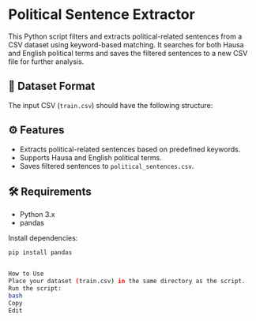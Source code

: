 # Political Sentence Extractor

This Python script filters and extracts political-related sentences from a CSV dataset using keyword-based matching. It searches for both Hausa and English political terms and saves the filtered sentences to a new CSV file for further analysis.

## 📁 Dataset Format
The input CSV (`train.csv`) should have the following structure:


## ⚙️ Features
- Extracts political-related sentences based on predefined keywords.
- Supports Hausa and English political terms.
- Saves filtered sentences to `political_sentences.csv`.

## 🛠️ Requirements
- Python 3.x
- pandas

Install dependencies:

```bash                                                                                                      
pip install pandas


How to Use
Place your dataset (train.csv) in the same directory as the script.
Run the script:
bash
Copy
Edit
